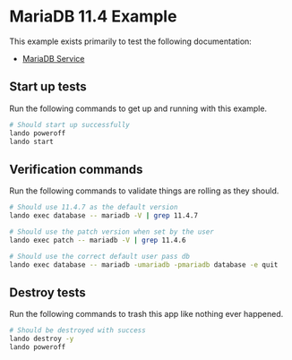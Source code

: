 # MariaDB 11.4 Example

This example exists primarily to test the following documentation:

* [MariaDB Service](https://docs.lando.dev/plugins/mariadb)

## Start up tests

Run the following commands to get up and running with this example.

```bash
# Should start up successfully
lando poweroff
lando start
```

## Verification commands

Run the following commands to validate things are rolling as they should.

```bash
# Should use 11.4.7 as the default version
lando exec database -- mariadb -V | grep 11.4.7

# Should use the patch version when set by the user
lando exec patch -- mariadb -V | grep 11.4.6

# Should use the correct default user pass db
lando exec database -- mariadb -umariadb -pmariadb database -e quit
```

## Destroy tests

Run the following commands to trash this app like nothing ever happened.

```bash
# Should be destroyed with success
lando destroy -y
lando poweroff
```
